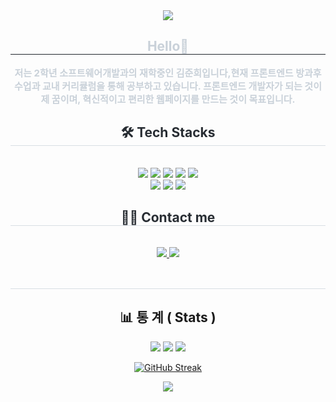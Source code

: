 
<div align= "center">
    <img src="https://capsule-render.vercel.app/api?type=soft&color=0:d9e7e8,100:11eaf7&height=180&text=Welcome%20to%20Junhee's%20GitHub%20:)&animation=twinkling&fontColor=000000&fontSize=50" />
    </div>
    <div align= "center"> 
    <h2 style="border-bottom: 1px solid #21262d; color: #c9d1d9;"> Hello👋 </h2>  
    <div style="font-weight: 700; font-size: 15px; text-align: center; color: #c9d1d9;">
저는 2학년 소프트웨어개발과의 재학중인 김준희입니다,현재 프론트엔드 방과후 수업과 교내 커리큘럼을 통해 공부하고 있습니다. 프론트엔드 개발자가 되는 것이 제 꿈이며, 혁신적이고 편리한 웹페이지를 만드는 것이 목표입니다. 
    </div> 
</div>
    

 <div align= "center">
    <h2 style="border-bottom: 1px solid #d8dee4; color: #282d33;"> 🛠️ Tech Stacks </h2> <br> 
    <div style="margin: 0 auto; text-align: center;" align= "center"> 
     <div  align= "center"> <img src="https://img.shields.io/badge/HTML5-E34F26?style=for-the-badge&logo=HTML5&logoColor=white">
          <img src="https://img.shields.io/badge/CSS3-1572B6?style=for-the-badge&logo=CSS3&logoColor=white">
          <img src="https://img.shields.io/badge/Java-007396?style=for-the-badge&logo=Java&logoColor=white">
          <img src="https://img.shields.io/badge/Javascript-F7DF1E?style=for-the-badge&logo=Javascript&logoColor=white">
          <img src="https://img.shields.io/badge/Oracle-F80000?style=for-the-badge&logo=Oracle&logoColor=white">
          <br/><img src="https://img.shields.io/badge/MySQL-4479A1?style=for-the-badge&logo=MySQL&logoColor=white">
          <img src="https://img.shields.io/badge/Github-181717?style=for-the-badge&logo=Github&logoColor=white">
          <img src="https://img.shields.io/badge/Notion-000000?style=for-the-badge&logo=Notion&logoColor=white">    
    </div>
    </div>
    <div align= "center">
    <h2 style="border-bottom: 1px solid #d8dee4; color: #282d33;"> 🧑‍💻 Contact me </h2> <br> 
    <div align= "center">  <a href=https://outrageous-heron-ae9.notion.site/Junhee-s-Notion-13f611f973a349e99528cca844a2b53a?pvs=4> <img src="https://img.shields.io/badge/Notion-000000?style=for-the-badge&logo=Notion&logoColor=white&link=https://outrageous-heron-ae9.notion.site/Junhee-s-Notion-13f611f973a349e99528cca844a2b53a?pvs=4"> </a>
         <a href=mailto:jhthing555@gmail.com> <img src="https://img.shields.io/badge/Gmail-EA4335?style=for-the-badge&logo=Gmail&logoColor=white&link=mailto:jhthing555@gmail.com"> </a>
          </div>  <br> 
    <div align= "center">  </div> 
    </div>
    <div align= "center"> 
    <h2 style="border-bottom: 1px solid #d8dee4; color: #282d33;"> <h2> 📊 통 계 ( Stats ) </h2> <div align= "center">   <img src="https://github-readme-stats.vercel.app/api?username=junhee23314&bg_color=60,e8ece9,8accb8&title_color=182e3c&text_color=182e3c"
         /> <img src="https://github-readme-stats.vercel.app/api/top-langs/?username=junhee23314&layout=compact&bg_color=60,e8ece9,8accb8&title_color=182e3c&text_color=182e3c"
           /> 
        <img src="https://github-profile-trophy.vercel.app/?username=junhee23314&theme=onedark" />
       
[![GitHub Streak](https://streak-stats.demolab.com/?user=junhee23314&theme=dark)](https://git.io/streak-stats)</div> 
    </div>

<div align= "center">
    <img src="https://capsule-render.vercel.app/api?type=waving&color=80ff80&height=120&text=&animation=&fontColor=000000&fontSize=70" />
    </div>
    
    
<!--



<p align="center">

<img src="https://github.com/user-attachments/assets/4f8185fc-2218-4057-ac3b-0fb54063a617"  width="650" />

</p>

### 📌 주요 프로젝트

#### [대한민국을 알리자!](https://github.com/junhee23314/web/tree/main/%EB%8C%80%ED%95%9C%EB%AF%BC%EA%B5%AD%EC%9D%84%20%EC%95%8C%EB%A6%AC%EC%9E%90!%20(%EB%B0%98%EC%9D%91%ED%98%95)_21106)
- 개인 포트폴리오 웹사이트로, 대한민국의 다양한 문화적 요소들을 소개하기 위한 반응형 웹 페이지입니다.
- **사용 기술**: `HTML`, `CSS`
- **주요 기능**: 대한민국의 다양한 문화적 요소들을 소개. 
- **배포 링크**: [포트폴리오 웹사이트 보기](https://github.com/junhee23314/web/tree/main/%EB%8C%80%ED%95%9C%EB%AF%BC%EA%B5%AD%EC%9D%84%20%EC%95%8C%EB%A6%AC%EC%9E%90!%20(%EB%B0%98%EC%9D%91%ED%98%95)_21106)


**2023/03/14 계정설립 날짜🗓️**
    
<!--
**junhee23314/junhee23314** is a ✨ _special_ ✨ repository because its `README
.md` (this file) appears on your GitHub profile.

Here are some ideas to get you star
ted:

- 🔭 I’m currently working on ...
- 🌱 I’m currently learning ...
- 👯 I’m looking to collaborate on ...
- 🤔 I’m looking for help with ...
- 💬 Ask me about ...
- 📫 How to reach me: ...
- 😄 Pronouns: ...
- ⚡ Fun fact: ...
-->

